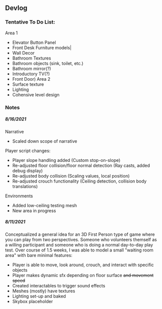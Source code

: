 <!-- Quicklink https://sneepypixels.github.io/Projects/3D/WillingParticipant -->

## Devlog
### Tentative To Do List:
Area 1
* Elevator Button Panel
* Front Desk Furniture models|
* Wall Decor
* Bathroom Textures
* Bathroom objects (sink, toilet, etc.)
* Bathroom mirror(?)
* Introductory TV(?)
* Front Door)
Area 2
* Surface texture
* Lighting
* Cohensive level design

### Notes

##### 8/16/2021

Narrative
 - Scaled down scope of narrative

Player script changes:
 - Player slope handling added (Custom stop-on-slope)
 - Re-adjusted floor collision/floor normal detection (Ray casts, added debug display)
 - Re-adjusted body collision (Scaling values, local position)
 - Re-adjusted crouch functionality (Ceiling detection, collision body translations)

Environments
 - Added low-ceiling testing mesh
 - New area in progress

##### 8/11/2021

Conceptualized a general idea for an 3D First Person type of game where you can play from two perspectives.
Someone who volunteers themself as a willing participant and someone who is doing a normal day-to-day play test.
Over course of 1.5 weeks, I was able to model a small "waiting room area" with bare minimal features:
  - Player is able to move, look around, crouch, and interact with specific objects 
  - Player makes dynamic sfx depending on floor surface ~~and movement speed~~
  - Created interactables to trigger sound effects
  - Meshes (mostly) have textures
  - Lighting set-up and baked
  - Skybox placeholder
  
